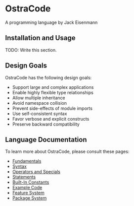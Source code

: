 
# OstraCode

A programming language by Jack Eisenmann

## Installation and Usage

TODO: Write this section.

## Design Goals

OstraCode has the following design goals:

* Support large and complex applications
* Enable highly flexible type relationships
* Allow multiple inheritance
* Avoid namespace collision
* Prevent side-effects of module imports
* Use self-consistent syntax
* Favor verbose and explicit constructs
* Preserve backward compatibility

## Language Documentation

To learn more about OstraCode, please consult these pages:

* [Fundamentals](languageDocumentation/fundamentals.md)
* [Syntax](languageDocumentation/syntax.md)
* [Operators and Specials](languageDocumentation/operators.md)
* [Statements](languageDocumentation/statements.md)
* [Built-In Constants](languageDocumentation/builtIn.md)
* [Example Code](languageDocumentation/exampleCode.md)
* [Feature System](languageDocumentation/featureSystem.md)
* [Package System](languageDocumentation/packageSystem.md)


